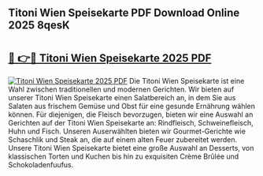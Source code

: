 ## Titoni Wien Speisekarte PDF Download Online 2025 8qesK

# <h2><a href="http://gcacpx5.nevu.top/?p=Titoni+Wien+Speisekarte">🔗 👉🔴 Titoni Wien Speisekarte 2025 PDF</a></h2>

[![Titoni Wien Speisekarte 2025 PDF](https://i.imgur.com/dBaPXMq.png)](http://gcacpx5.nevu.top/?p=Titoni+Wien+Speisekarte)
Die Titoni Wien Speisekarte ist eine Wahl zwischen traditionellen und modernen Gerichten. Wir bieten auf unserer Titoni Wien Speisekarte einen Salatbereich an, in dem Sie aus Salaten aus frischem Gemüse und Obst für eine gesunde Ernährung wählen können. Für diejenigen, die Fleisch bevorzugen, bieten wir eine Auswahl an Gerichten auf der Titoni Wien Speisekarte an: Rindfleisch, Schweinefleisch, Huhn und Fisch. Unseren Auserwählten bieten wir Gourmet-Gerichte wie Schaschlik und Steak an, die auf einem alten Feuer zubereitet werden. Unsere Titoni Wien Speisekarte bietet eine große Auswahl an Desserts, von klassischen Torten und Kuchen bis hin zu exquisiten Crème Brûlée und Schokoladenfuufus.
